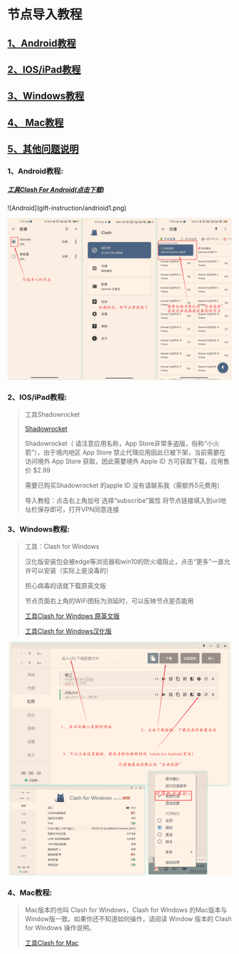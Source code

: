 # 节点导入教程



<h2><a href="#andrioid">1、Android教程</a></h2>

<h2><a href="#ios">2、IOS/iPad教程</a></h2>

<h2><a href="#windows">3、Windows教程</a></h2>

<h2><a href="#mac">4、 Mac教程</a></h2>

<h2><a href="#mac">5、其他问题说明</a></h2>



<h3 id="andrioid">1、Android教程:</h3>

<h5><a href="https://ghproxy.com/https:/github.com/Kr328/ClashForAndroid/releases/download/v2.5.4/cfa-2.5.4-premium-universal-release.apk" target="_blank">工具Clash For Android(点击下载)</a></h5>
![Android](gift-instruction/andrioid1.png)

![Android](gift-instruction/andrioid2.png)



<h3 id="ios">2、IOS/iPad教程:</h3>

> 工具Shadowrocket
>
> <a href="https://apps.apple.com/us/app/shadowrocket/id932747118" target="_blank">Shadowrocket</a>
>
> Shadowrocket（ 请注意应用名称，App Store非常多盗版，俗称“小火箭”），由于境内地区 App Store 禁止代理应用因此已被下架，当前需要在访问境外 App Store 获取，因此需要境外 Apple ID 方可获取下载，应用售价 $2.99
>
> 需要已购买Shadowrocket 的apple ID 没有请联系我（需额外5元费用）        
>
> 导入教程：点击右上角加号 选择“subscribe”属性 将节点链接填入到url地址栏保存即可，打开VPN同意连接



<h3 id="windows">3、Windows教程:</h3>

> 工具：Clash for Windows        
>
> 汉化版安装包会被edge等浏览器和win10的防火墙阻止，点击“更多”一直允许可以安装（实际上是没毒的）
>
> 担心病毒的话就下载原英文版        
>
> 节点页面右上角的WiFi图标为测延时，可以反映节点是否能用
>
> <a href="https://ghproxy.com/https:/github.com/Fndroid/clash_for_windows_pkg/releases/download/0.19.10/Clash.for.Windows.Setup.0.19.10.exe" target="_blank">工具Clash for Windows 原英文版</a>
>
> <a href="https://ghproxy.com/https:/github.com/ender-zhao/Clash-for-Windows_Chinese/releases/download/CFW-V0.19.9_CN/Clash.for.Windows.Setup.0.19.9.exe" target="_blank">工具Clash for Windows汉化版</a>

![windows](gift-instruction/windows1.png)



<h3 id="mac">4、Mac教程:</h3>

> Mac版本的也叫 Clash for Windows，Clash for Windows 的Mac版本与Window版一致。如果你还不知道如何操作，请阅读 Window 版本的 Clash for Windows 操作说明。
>
><a href="https://ghproxy.com/https:/github.com/Fndroid/clash_for_windows_pkg/releases/download/0.19.10/Clash.for.Windows-0.19.10.dmg" target="_blank">工具Clash for Mac</a>







